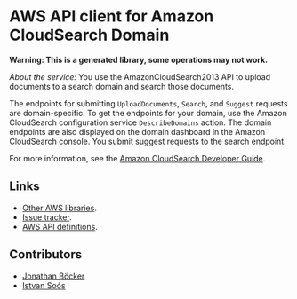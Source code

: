# AWS API client for Amazon CloudSearch Domain

**Warning: This is a generated library, some operations may not work.**

*About the service:*
You use the AmazonCloudSearch2013 API to upload documents to a search domain
and search those documents.

The endpoints for submitting <code>UploadDocuments</code>,
<code>Search</code>, and <code>Suggest</code> requests are domain-specific.
To get the endpoints for your domain, use the Amazon CloudSearch
configuration service <code>DescribeDomains</code> action. The domain
endpoints are also displayed on the domain dashboard in the Amazon
CloudSearch console. You submit suggest requests to the search endpoint.

For more information, see the <a
href="https://docs.aws.amazon.com/cloudsearch/latest/developerguide">Amazon
CloudSearch Developer Guide</a>.

## Links

- [Other AWS libraries](https://github.com/agilord/aws_client/tree/master/generated).
- [Issue tracker](https://github.com/agilord/aws_client/issues).
- [AWS API definitions](https://github.com/aws/aws-sdk-js/tree/master/apis).

## Contributors

- [Jonathan Böcker](https://github.com/Schwusch)
- [Istvan Soós](https://github.com/isoos)

